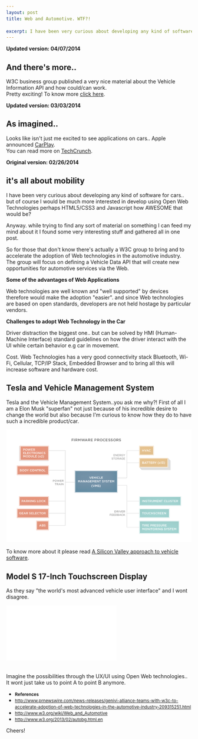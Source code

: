 ```yaml
---
layout: post
title: Web and Automotive. WTF?!

excerpt: I have been very curious about developing any kind of software for cars.. but of course I would be much more interested in develop using Open Web Technologies perhaps HTML5/CSS3 and Javascript how AWESOME that would be?
---
```


<strong>Updated version: 04/07/2014</strong>

## And there's more..

W3C business group published a very nice material about the Vehicle Information API and how could/can work.
<br>
Pretty exciting! To know more <a href="https://rawgit.com/w3c/automotive-bg/master/snapshots/vehicle_spec_snapshot20140425.html" target="_blank" title="W3C business group - Vehicle Information API">click here</a>.

<strong>Updated version: 03/03/2014</strong>

## As imagined..

Looks like isn't just me excited to see applications on cars.. Apple announced <a href="https://www.apple.com/ios/carplay/" target="_blank" title="CarPlay">CarPlay</a>.
<br>
You can read more on <a href="http://techcrunch.com/2014/03/03/apples-new-carplay-system-will-turn-tens-of-millions-of-cars-into-iphone-accessories/" target="_blank" title="Apple’s New CarPlay System Will Turn Tens Of Millions Of Cars Into iPhone Accessories">TechCrunch</a>.

<strong>Original version: 02/26/2014</strong>

## it's all about mobility

I have been very curious about developing any kind of software for cars.. but of course I would be much more interested in develop using Open Web Technologies perhaps HTML5/CSS3 and Javascript how AWESOME that would be?

Anyway. while trying to find any sort of material on something I can feed my mind about it I found some very interesting stuff and gathered all in one post.

So for those that don't know there's actually a W3C group to bring and to accelerate the adoption of Web technologies in the automotive industry.
The group will focus on defining a Vehicle Data API that will create new opportunities for automotive services via the Web.

<strong>Some of the advantages of Web Applications</strong>

Web technologies are well known and "well supported" by devices therefore would make the adoption "easier".
and since Web technologies are based on open standards, developers are not held hostage by particular vendors.

<strong>Challenges to adopt Web Technology in the Car</strong>

Driver distraction the biggest one.. but can be solved by HMI (Human-Machine Interface) standard guidelines on how the driver interact with the UI while certain behavior e.g car in movement.

Cost. Web Technologies has a very good connectivity stack Bluetooth, Wi-Fi, Cellular, TCP/IP Stack, Embedded Browser and to bring all this will increase software and hardware cost.

## Tesla and Vehicle Management System

Tesla and the Vehicle Management System..you ask me why?! First of all I am a Elon Musk "superfan" not just because of his incredible desire to change the world but also because I'm curious to know how they do to have such a incredible product/car.

<div class="fluidImg">
    <img src="/assets/images/post-images/teslaVMS.png" alt="Tesla Roadsters Vehicle Management System">
</div>

To know more about it please read <a href="http://www.teslamotors.com/roadster/technology/firmware" target="_blank" title="Tesla Roadsters Vehicle Management System">A Silicon Valley approach to vehicle software</a>.

## Model S 17-Inch Touchscreen Display

As they say "the world's most advanced vehicle user interface" and I wont disagree.

<div class="fluidMedia">
    <iframe src="//player.vimeo.com/video/61821553?title=0&amp;byline=0&amp;portrait=0" frameborder="0" allowfullscreen="allowfullscreen"> </iframe>
</div>

<br>

Imagine the possibilities through the UX/UI using Open Web technologies.. It wont just take us to point A to point B anymore.

<ul>
    <li>
        <small><strong>References</strong></small>
    </li>
    <li>
        <small><a href="http://www.prnewswire.com/news-releases/genivi-alliance-teams-with-w3c-to-accelerate-adoption-of-web-technologies-in-the-automotive-industry-209315251.html" target="_blank" title="w3c and automotive">http://www.prnewswire.com/news-releases/genivi-alliance-teams-with-w3c-to-accelerate-adoption-of-web-technologies-in-the-automotive-industry-209315251.html</a></small>
    </li>
    <li>
        <small><a href="http://www.w3.org/wiki/Web_and_Automotive" target="_blank" title="w3c and automotive">http://www.w3.org/wiki/Web_and_Automotive</a></small>
    </li>
    <li>
        <small><a href="http://www.w3.org/2013/02/autobg.html.en" target="_blank" title="w3c and automotive">http://www.w3.org/2013/02/autobg.html.en</a></small>
    </li>
</ul>

Cheers!
